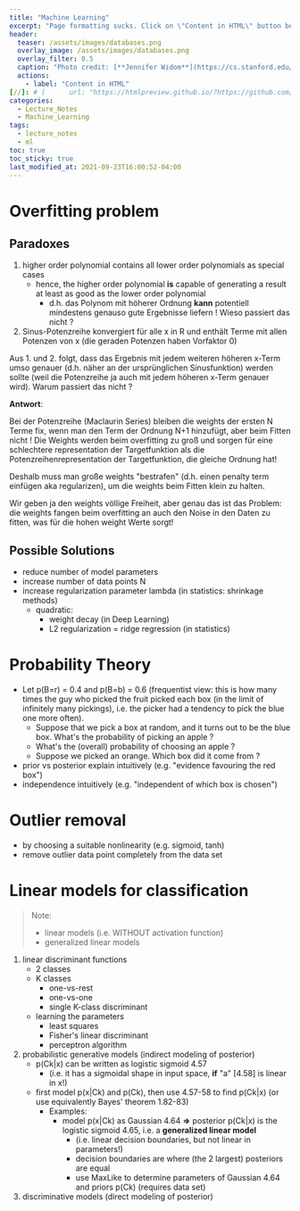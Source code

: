 ```yaml
---
title: "Machine Learning"
excerpt: "Page formatting sucks. Click on \"Content in HTML\" button below."
header:
  teaser: /assets/images/databases.png
  overlay_image: /assets/images/databases.png
  overlay_filter: 0.5 
  caption: "Photo credit: [**Jennifer Widom**](https://cs.stanford.edu/people/widom/)"
  actions:
    - label: "Content in HTML"
[//]: # (      url: "https://htmlpreview.github.io/?https://github.com/pharath/home/blob/master/_posts_html/2021-09-23-Databases.html")
categories:
  - Lecture_Notes
  - Machine_Learning
tags:
  - lecture_notes
  - ml
toc: true
toc_sticky: true
last_modified_at: 2021-09-23T16:00:52-04:00
---
```


# Overfitting problem

## Paradoxes

1. higher order polynomial contains all lower order polynomials as special cases
	- hence, the higher order polynomial **is** capable of generating a result at least as good as the lower order polynomial
		- d.h. das Polynom mit höherer Ordnung **kann** potentiell mindestens genauso gute Ergebnisse liefern ! Wieso passiert das nicht ?
2. Sinus-Potenzreihe konvergiert für alle x in R und enthält Terme mit allen Potenzen von x (die geraden Potenzen haben Vorfaktor 0)

Aus 1. und 2. folgt, dass das Ergebnis mit jedem weiteren höheren x-Term umso genauer (d.h. näher an der ursprünglichen Sinusfunktion) werden sollte (weil die Potenzreihe ja auch mit jedem höheren x-Term genauer wird). Warum passiert das nicht ? 

**Antwort**:

Bei der Potenzreihe (Maclaurin Series) bleiben die weights der ersten N Terme fix, wenn man den Term der Ordnung N+1 hinzufügt, aber beim Fitten nicht ! Die Weights werden beim overfitting zu groß und sorgen für eine schlechtere representation der Targetfunktion als die Potenzreihenrepresentation der Targetfunktion, die gleiche Ordnung hat!

Deshalb muss man große weights "bestrafen" (d.h. einen penalty term einfügen aka regularizen), um die weights beim Fitten klein zu halten.

Wir geben ja den weights völlige Freiheit, aber genau das ist das Problem: die weights fangen beim overfitting an auch den Noise in den Daten zu fitten, was für die hohen weight Werte sorgt! 

## Possible Solutions

- reduce number of model parameters
- increase number of data points N
- increase regularization parameter lambda (in statistics: shrinkage methods)
    - quadratic: 
        - weight decay (in Deep Learning)
        - L2 regularization = ridge regression (in statistics)

# Probability Theory

- Let p(B=r) = 0.4 and p(B=b) = 0.6 (frequentist view: this is how many times the guy who picked the fruit picked each box (in the limit of infinitely many pickings), i.e. the picker had a tendency to pick the blue one more often). 
	- Suppose that we pick a box at random, and it turns out to be the blue box. What's the probability of picking an apple ?
	- What's the (overall) probability of choosing an apple ?
	- Suppose we picked an orange. Which box did it come from ?
- prior vs posterior explain intuitively (e.g. "evidence favouring the red box")
- independence intuitively (e.g. "independent of which box is chosen")

# Outlier removal

- by choosing a suitable nonlinearity (e.g. sigmoid, tanh)
- remove outlier data point completely from the data set

# Linear models for classification

> Note:
> - linear models (i.e. WITHOUT activation function) 
> - generalized linear models

1. linear discriminant functions
	- 2 classes
	- K classes
		- one-vs-rest
		- one-vs-one
		- single K-class discriminant
	- learning the parameters
		- least squares
		- Fisher's linear discriminant
		- perceptron algorithm
2. probabilistic generative models (indirect modeling of posterior)
	- p(Ck|x) can be written as logistic sigmoid 4.57 
		- (i.e. it has a sigmoidal shape in input space, **if** "a" [4.58] is linear in x!)
	- first model p(x|Ck) and p(Ck), then use 4.57-58 to find p(Ck|x) (or use equivalently Bayes' theorem 1.82-83)
		- Examples:
			- model p(x|Ck) as Gaussian 4.64 **=>** posterior p(Ck|x) is the logistic sigmoid 4.65, i.e. a **generalized linear model**
				- (i.e. linear decision boundaries, but not linear in parameters!)
				- decision boundaries are where (the 2 largest) posteriors are equal
				- use MaxLike to determine parameters of Gaussian 4.64 and priors p(Ck) (requires data set)
3. discriminative models (direct modeling of posterior)
